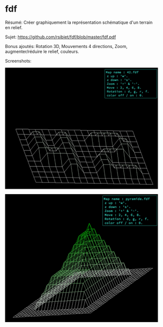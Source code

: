 # fdf

Résumé: Créer graphiquement la représentation schématique d'un terrain en relief.

Sujet: https://github.com/rsibiet/fdf/blob/master/fdf.pdf

Bonus ajoutés: Rotation 3D, Mouvements 4 directions, Zoom, augmenter/réduire le relief, couleurs.

Screenshots:

![](https://github.com/rsibiet/fdf/blob/master/sreenshots/sc_fdf_1.png)

![](https://github.com/rsibiet/fdf/blob/master/sreenshots/sc_fdf_2.png)
